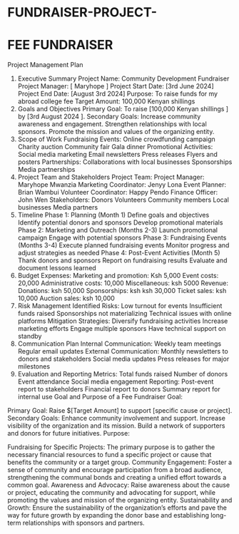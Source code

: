 # FUNDRAISER-PROJECT-
# FEE FUNDRAISER 
Project Management Plan 
1. Executive Summary
Project Name: Community Development Fundraiser
Project Manager: [ Maryhope ]
Project Start Date: [3rd June 2024]
Project End Date: [August 3rd 2024]
Purpose: To raise funds for my abroad college fee
Target Amount: 100,000 Kenyan shillings 
2. Goals and Objectives
Primary Goal: To raise [100,000 Kenyan shillings ] by [3rd August 2024 ].
Secondary Goals:
Increase community awareness and engagement.
Strengthen relationships with local  sponsors.
Promote the mission and values of the organizing entity.
3. Scope of Work
Fundraising Events:
Online crowdfunding campaign
Charity auction
Community fair
Gala dinner
Promotional Activities:
Social media marketing
Email newsletters
Press releases
Flyers and posters
Partnerships:
Collaborations with local businesses
Sponsorships
Media partnerships
4. Project Team and Stakeholders
Project Team:
Project Manager: Maryhope Mwanzia 
Marketing Coordinator: Jenyy Lona 
Event Planner: Brian Wambui 
Volunteer Coordinator: Happy Pendo 
Finance Officer: John Wen 
Stakeholders:
Donors
Volunteers
Community members
Local businesses
Media partners
5. Timeline
Phase 1: Planning (Month 1)
Define goals and objectives
Identify potential donors and sponsors
Develop promotional materials
Phase 2: Marketing and Outreach (Months 2-3)
Launch promotional campaign
Engage with potential sponsors
Phase 3: Fundraising Events (Months 3-4)
Execute planned fundraising events
Monitor progress and adjust strategies as needed
Phase 4: Post-Event Activities (Month 5)
Thank donors and sponsors
Report on fundraising results
Evaluate and document lessons learned
6. Budget
Expenses:
Marketing and promotion: Ksh 5,000
Event costs: 20,000
Administrative costs: 10,000
Miscellaneous: ksh 5000
Revenue:
Donations: ksh 50,000
Sponsorships: ksh ksh 30,000
Ticket sales: ksh 10,000
Auction sales: ksh 10,000
7. Risk Management
Identified Risks:
Low turnout for events
Insufficient funds raised
Sponsorships not materializing
Technical issues with online platforms
Mitigation Strategies:
Diversify fundraising activities
Increase marketing efforts
Engage multiple sponsors
Have technical support on standby
8. Communication Plan
Internal Communication:
Weekly team meetings
Regular email updates
External Communication:
Monthly newsletters to donors and stakeholders
Social media updates
Press releases for major milestones
9. Evaluation and Reporting
Metrics:
Total funds raised
Number of donors
Event attendance
Social media engagement
Reporting:
Post-event report to stakeholders
Financial report to donors
Summary report for internal use
Goal and Purpose of a Fee Fundraiser
Goal:

Primary Goal: Raise $[Target Amount] to support [specific cause or project].
Secondary Goals:
Enhance community involvement and support.
Increase visibility of the organization and its mission.
Build a network of supporters and donors for future initiatives.
Purpose:

Fundraising for Specific Projects: The primary purpose is to gather the necessary financial resources to fund a specific project or cause that benefits the community or a target group.
Community Engagement: Foster a sense of community and encourage participation from a broad audience, strengthening the communal bonds and creating a unified effort towards a common goal.
Awareness and Advocacy: Raise awareness about the cause or project, educating the community and advocating for support, while promoting the values and mission of the organizing entity.
Sustainability and Growth: Ensure the sustainability of the organization’s efforts and pave the way for future growth by expanding the donor base and establishing long-term relationships with sponsors and partners.





